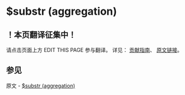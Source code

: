# $substr (aggregation)

## ！本页翻译征集中！

请点击页面上方 EDIT THIS PAGE 参与翻译。
详见：
[贡献指南]( https://github.com/JinMuInfo/MongoDB-Manual-zh/blob/master/CONTRIBUTING.md )、
[原文链接](  https://docs.mongodb.com/manual/reference/operator/aggregation/substr/  )。
## 参见

原文 - [$substr (aggregation)]( https://docs.mongodb.com/manual/reference/operator/aggregation/substr/ )


